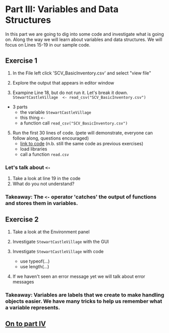 
# Part III: Variables and Data Structures
In this part we are going to dig into some code and investigate what is going on. Along the way we will learn about variables and data structures. We will focus on Lines 15-19 in our sample code.

## Exercise 1
1. In the File left click 'SCV_BasicInventory.csv' and select "view file"
2. Explore the output that appears in editor window

3. Exampine Line 18, but do not run it. Let's break it down.
`StewartCastleVillage  <- read_csv("SCV_BasicInventory.csv")`
  * 3 parts
    * the variable `StewartCastleVillage`
    * this thing `<-`
    * a function call `read_csv("SCV_BasicInventory.csv")`


5. Run the first 30 lines of code. (pete will demonstrate, everyone can follow along, questions encouraged)
    * [link to code](https://github.com/alonzi/DAACS-Intro-to-R/blob/main/RWorkshop1_SCV.R) (n.b. still the same code as previous exercises)
    * load libraries
    * call a function `read.csv`

### Let's talk about `<-`
1. Take a look at line 19 in the code
2. What do you not understand?

### Takeaway: The `<-` operator 'catches' the output of functions and stores them in variables.

## Exercise 2
1. Take a look at the Environment panel
2. Investigate `StewartCastleVillage` with the GUI
3. Investigate `StewartCastleVillage` with code
   * use typeof(...)
   * use length(...)

4. If we haven't seen an error message yet we will talk about error messages

### Takeaway: Variables are labels that we create to make handling objects easier. We have many tricks to help us remember what a variable represents.


## [On to part IV](https://github.com/alonzi/DAACS-Intro-to-R/blob/main/part-IV.md)
